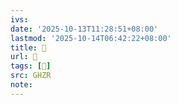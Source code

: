 ```yaml
---
ivs:
date: '2025-10-13T11:28:51+08:00'
lastmod: '2025-10-14T06:42:22+08:00'
title: 󰟄
url: 󰟄
tags: [𣀷]
src: GHZR
note:
---
```

